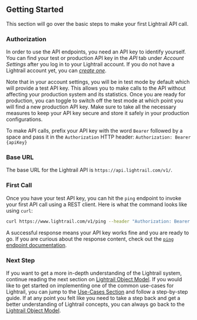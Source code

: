 ## Getting Started
This section will go over the basic steps to make your first Lightrail API call. 

### Authorization

In order to use the API endpoints, you need an API key to identify yourself. You can find your test or production API key in the _API_ tab under _Account Settings_ after you log in to your Lightrail account. 
If you do not have a Lightrail account yet, you can <em><a href="https://www.lightrail.com/app/#/register" target="_blank">create one</a></em>. 

Note that in your account settings, you will be in test mode by default which will provide a test API key. This allows you to make calls to the API without affecting your production system and its statistics.
Once you are ready for production, you can toggle to switch off the test mode at which point you will find a new production API key. 
Make sure to take all the necessary measures to keep your API key secure and store it safely in your production configurations.

To make API calls, prefix your API key with the word `Bearer` followed by a space and pass it in the `Authorization` HTTP header:
`Authorization: Bearer {apiKey}`

### Base URL

The base URL for the Lightrail API is `https://api.lightrail.com/v1/`.

### First Call

Once you have your test API key, you can hit the `ping` endpoint to invoke your first API call using a REST client. Here is what the command looks like using `curl`:

```sh
curl https://www.lightrail.com/v1/ping --header "Authorization: Bearer <apiKey>"
``` 

A successful response means your API key works fine and you are ready to go. 
If you are curious about the response content, check out the [`ping` endpoint documentation](#ping-endpoint-anchor).

### Next Step
If you want to get a more in-depth understanding of the Lightrail system, continue reading the next section on [Lightrail Object Model](#use-cases-anchor). 
If you would like to get started on implementing one of the common use-cases for Lightrail, you can jump to the [Use-Cases Section](#use-cases-anchor) and follow a step-by-step guide. 
If at any point you felt like you need to take a step back and get a better understanding of Lightrail concepts, you can always go back to the [Lightrail Object Model](#use-cases-anchor).